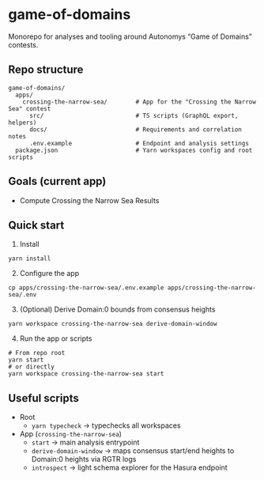 # game-of-domains

Monorepo for analyses and tooling around Autonomys “Game of Domains” contests.

## Repo structure

```
game-of-domains/
  apps/
    crossing-the-narrow-sea/        # App for the "Crossing the Narrow Sea" contest
      src/                          # TS scripts (GraphQL export, helpers)
      docs/                         # Requirements and correlation notes
      .env.example                  # Endpoint and analysis settings
  package.json                      # Yarn workspaces config and root scripts
```

## Goals (current app)

- Compute Crossing the Narrow Sea Results

## Quick start

1. Install

```
yarn install
```

2. Configure the app

```
cp apps/crossing-the-narrow-sea/.env.example apps/crossing-the-narrow-sea/.env
```

3. (Optional) Derive Domain:0 bounds from consensus heights

```
yarn workspace crossing-the-narrow-sea derive-domain-window
```

4. Run the app or scripts

```
# From repo root
yarn start
# or directly
yarn workspace crossing-the-narrow-sea start
```

## Useful scripts

- Root
  - `yarn typecheck` → typechecks all workspaces
- App (`crossing-the-narrow-sea`)
  - `start` → main analysis entrypoint
  - `derive-domain-window` → maps consensus start/end heights to Domain:0 heights via RGTR logs
  - `introspect` → light schema explorer for the Hasura endpoint
